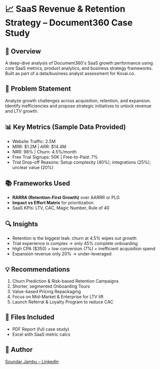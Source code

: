 # 📈 SaaS Revenue & Retention Strategy – Document360 Case Study

## 🎯 Overview
A deep-dive analysis of Document360's SaaS growth performance using core SaaS metrics, product analytics, and business strategy frameworks. Built as part of a data/business analyst assessment for Kovai.co.

## 🧩 Problem Statement
Analyze growth challenges across acquisition, retention, and expansion. Identify inefficiencies and propose strategic initiatives to unlock revenue and LTV growth.

## 📊 Key Metrics (Sample Data Provided)
- Website Traffic: 2.5M
- MRR: $1.2M | ARR: $14.4M
- NRR: 98% | Churn: 4.5%/month
- Free Trial Signups: 50K | Free-to-Paid: 7%
- Trial Drop-off Reasons: Setup complexity (40%), integrations (25%), unclear value (20%)

## 📚 Frameworks Used
- **RARRA (Retention-First Growth)** over AARRR or PLG
- **Impact vs Effort Matrix** for prioritization
- SaaS KPIs: LTV, CAC, Magic Number, Rule of 40

## 🔍 Insights
- Retention is the biggest leak: churn at 4.5% wipes out growth
- Trial experience is complex → only 45% complete onboarding
- High CPA ($350) + low conversion (7%) = inefficient acquisition spend
- Expansion revenue only 20% → under-leveraged

## 💡 Recommendations
1. Churn Prediction & Risk-based Retention Campaigns
2. Shorter, segmented Onboarding Tours
3. Value-based Pricing Repackaging
4. Focus on Mid-Market & Enterprise for LTV lift
5. Launch Referral & Loyalty Program to reduce CAC

## 📁 Files Included
- PDF Report (full case study)
- Excel with SaaS metric calcs

## 🔗 Author
[Soundar Jambu – LinkedIn](https://www.linkedin.com/in/soundar-j-6aa512180/)
